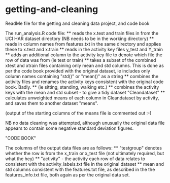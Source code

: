 getting-and-cleaning
====================

ReadMe file for the getting and cleaning data project, and code book

The run_analysis.R code file:
** reads the x.test and train files in from the UCI HAR dataset directory (NB needs to be in the working directory)
** reads in column names from features.txt in the same directory and applies these to x.test and x.train
** reads in the activity key files y_test and Y_train
** adds an additional column to the activity key file to denote which file the row of data was from (ie test or train)
** takes a subset of the combined xtest and xtrain files containing only mean and std columns.  This is done as per the code book provided with the original dataset, ie includes only column names containing "std()" or "mean()" as a string
** combines the activity files and renames the activity keys consistent with the original code book.  Badly.
** (ie sitting, standing, walking etc.)
** combines the activity keys with the mean and std subset - to give a tidy dataset "Cleandataset"
** calculates unweighted means of each column in Cleandataset by activity, and saves them to another dataset "means".

(output of the starting columns of the means file is commented out :-)

NB no data cleaning was attempted, although unusually the original data file appears to contain some negative standard 
deviation figures.

"CODE BOOK"

The columns of the output data files are as follows:
** "testgroup" denotes whether the row is from the x_train or x_test file (not ultimately required, but what the hey)
** "activity" - the activity each row of data relates to consistent with the activity_labels.txt file in the original dataset
** mean and std columns consistent with the features.txt file, as described in the the features_info.txt file, both again as per the original data set.
